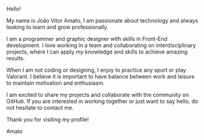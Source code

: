 *Hello!*

My name is João Vitor Amato, I am passionate about technology and always looking to learn and grow professionally.

I am a programmer and graphic designer with skills in Front-End development. I love working in a team and collaborating on interdisciplinary projects, where I can apply my knowledge and skills to achieve amazing results.

When I am not coding or designing, I enjoy to practice any sport or play Valorant. I believe it is important to have balance between work and leisure to maintain motivation and enthusiasm.

I am excited to share my projects and collaborate with the community on GitHub. If you are interested in working together or just want to say hello, do not hesitate to contact me.

Thank you for visiting my profile!

Amato
